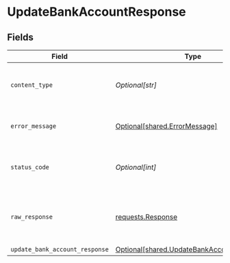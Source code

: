 # UpdateBankAccountResponse


## Fields

| Field                                                                                              | Type                                                                                               | Required                                                                                           | Description                                                                                        |
| -------------------------------------------------------------------------------------------------- | -------------------------------------------------------------------------------------------------- | -------------------------------------------------------------------------------------------------- | -------------------------------------------------------------------------------------------------- |
| `content_type`                                                                                     | *Optional[str]*                                                                                    | :heavy_check_mark:                                                                                 | HTTP response content type for this operation                                                      |
| `error_message`                                                                                    | [Optional[shared.ErrorMessage]](undefined/models/shared/errormessage.md)                           | :heavy_minus_sign:                                                                                 | The request made is not valid.                                                                     |
| `status_code`                                                                                      | *Optional[int]*                                                                                    | :heavy_check_mark:                                                                                 | HTTP response status code for this operation                                                       |
| `raw_response`                                                                                     | [requests.Response](https://requests.readthedocs.io/en/latest/api/#requests.Response)              | :heavy_minus_sign:                                                                                 | Raw HTTP response; suitable for custom response parsing                                            |
| `update_bank_account_response`                                                                     | [Optional[shared.UpdateBankAccountResponse]](undefined/models/shared/updatebankaccountresponse.md) | :heavy_minus_sign:                                                                                 | Success                                                                                            |
